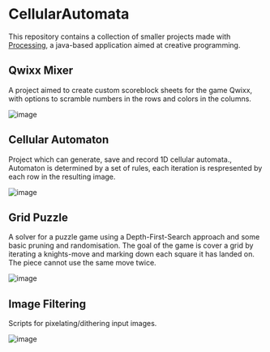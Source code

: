 # CellularAutomata

This repository contains a collection of smaller projects made with [Processing](https://processing.org/), a java-based application aimed at creative programming. 

## Qwixx Mixer
A project aimed to create custom scoreblock sheets for the game Qwixx, with options to scramble numbers in the rows and colors in the columns.

![image](https://github.com/TomRoozendaal/processing-projects/assets/26416575/2fd45f77-d57b-4601-905b-9eb474c8578f)

## Cellular Automaton
Project which can generate, save and record 1D cellular automata.,
Automaton is determined by a set of rules, each iteration is respresented by each row in the resulting image.

![image](https://github.com/TomRoozendaal/processing-projects/assets/26416575/fd7cb205-6c13-4266-8592-9110f1fbdc46)

## Grid Puzzle
A solver for a puzzle game using a Depth-First-Search approach and some basic pruning and randomisation.
The goal of the game is cover a grid by iterating a knights-move and marking down each square it has landed on.
The piece cannot use the same move twice.

![image](https://github.com/TomRoozendaal/processing-projects/assets/26416575/309436f5-608e-4d9b-865f-b3bbda5d6302)

## Image Filtering
Scripts for pixelating/dithering input images.

![image](https://github.com/TomRoozendaal/processing-projects/assets/26416575/c2424245-0954-4327-9abf-123d3cdafec3)
